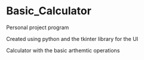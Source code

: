# Basic_Calculator
Personal project program

Created using python and the tkinter library for the UI

Calculator with the basic arthemtic operations 
